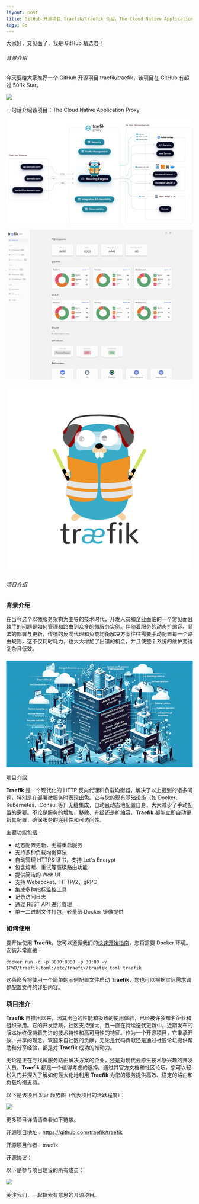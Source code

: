 ```yaml
---
layout: post
title: GitHub 开源项目 traefik/traefik 介绍，The Cloud Native Application Proxy
tags: Go
---
```


大家好，又见面了，我是 GitHub 精选君！

###### 背景介绍

今天要给大家推荐一个 GitHub 开源项目 traefik/traefik，该项目在 GitHub 有超过 50.1k Star。

![](https://stats.deeptrain.net/repo/traefik/traefik/?theme=light)

一句话介绍该项目：The Cloud Native Application Proxy




![Architecture](https://raw.githubusercontent.com/traefik/traefik/master/docs/content/assets/img/traefik-architecture.png)

![Web UI Providers](https://raw.githubusercontent.com/traefik/traefik/master/docs/content/assets/img/webui-dashboard.png)

![](https://raw.githubusercontent.com/traefik/traefik/master/docs/content/assets/img/traefik.logo.png)


###### 项目介绍

### 背景介绍

在当今这个以微服务架构为主导的技术时代，开发人员和企业面临的一个常见而且棘手的问题是如何管理和路由到众多的微服务实例。伴随着服务的动态扩缩容、频繁的部署与更新，传统的反向代理和负载均衡解决方案往往需要手动配置每一个路由规则，这不仅耗时耗力，也大大增加了出错的机会，并且使整个系统的维护变得复杂且低效。

### 

![](https://raw.githubusercontent.com/ZhuPeng/pic/master/mac/compress_tmp-1556ff855cd81901ab21ccc3ce86073f.png)

项目介绍

**Traefik** 是一个现代化的 HTTP 反向代理和负载均衡器，解决了以上提到的诸多问题，特别是在部署微服务时表现出色。它与您的现有基础设施（如 Docker、Kubernetes、Consul 等）无缝集成，自动且动态地配置自身，大大减少了手动配置的需要。不论是服务的增加、移除、升级还是扩缩容，**Traefik** 都能立即自动更新其配置，确保服务的连续性和可访问性。

主要功能包括：

- 动态配置更新，无需重启服务
- 支持多种负载均衡算法
- 自动管理 HTTPS 证书，支持 Let's Encrypt
- 包含熔断、重试等高级路由功能
- 提供简洁的 Web UI
- 支持 Websocket、HTTP/2、gRPC
- 集成多种指标监控工具
- 记录访问日志
- 通过 REST API 进行管理
- 单一二进制文件打包，轻量级 Docker 镜像提供

### 如何使用

要开始使用 **Traefik**，您可以遵循我们的[快速开始指南](https://doc.traefik.io/traefik/getting-started/quick-start/)，您将需要 Docker 环境。安装非常直接：

```shell
docker run -d -p 8080:8080 -p 80:80 -v $PWD/traefik.toml:/etc/traefik/traefik.toml traefik
```

这条命令将使用一个简单的示例配置文件启动 **Traefik**，您也可以根据实际需求调整配置文件的详细内容。

### 项目推介

**Traefik** 自推出以来，因其出色的性能和极致的使用体验，已经被许多知名企业和组织采用。它的开发活跃，社区支持强大，且一直在持续迭代更新中，近期发布的版本始终保持着先进的技术特性和高可用性的特征。作为一个开源项目，它秉承开放、共享的理念，欢迎来自社区的贡献，无论是代码贡献还是通过社区论坛提供帮助和分享经验，都是对 **Traefik** 成功的推动力。

无论是正在寻找微服务路由解决方案的企业，还是对现代云原生技术感兴趣的开发人员，**Traefik** 都是一个值得考虑的选择。通过其官方文档和社区论坛，您可以轻松入门并深入了解如何最大化地利用 **Traefik** 为您的服务提供高效、稳定的路由和负载均衡支持。

以下是该项目 Star 趋势图（代表项目的活跃程度）：

![](https://api.star-history.com/svg?repos=traefik/traefik&type=Timeline)

更多项目详情请查看如下链接。

开源项目地址：https://github.com/traefik/traefik 

开源项目作者：traefik

开源协议：

以下是参与项目建设的所有成员：

![](https://contrib.rocks/image?repo=traefik/traefik)

关注我们，一起探索有意思的开源项目。

